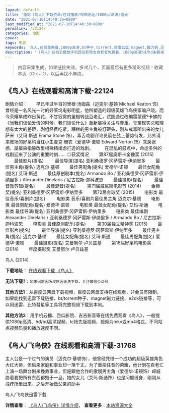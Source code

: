 ```yaml
---
layout: default
title: '电影《鸟人》下载资源/在线播放/视频地址/1080p/高清/蓝光'
date: "2021-07-10T14:40:30+0800"
last_modified_at: "2021-07-10T14:40:30+0800"
permalink: /22124/
categories: 电影
cover:
tags: 电影
keywords: '鸟人,在线免费看,1080p高清,bt种子,torrent,百度云盘,magnet,磁力链,迅雷下载资源'
description: '《鸟人》在线云播放手机西瓜影院吉吉影音免费看，1080p高清bd/hd未删减完整版和tc抢先枪版，mkv/mp4格式，附带bt/torrent种子、magnet/磁力链、百度云盘、网盘资源迅雷下载链接'
---
```


>内容采集生成，如果链接失效，多试几个，页面最后有更多精彩视频！收藏本页（Ctrl+D)，以后再找不麻烦。


## 《鸟人》在线观看和高清下载-22124

剧情介绍：　　早已年过半百的里根·汤姆森（迈克尔·基顿 Michael Keaton 饰）曾经是一名风光一时的好莱坞电影明星，他所塑造的超级英雄飞鸟侠家喻户晓。而今荣耀早成昨日黄花，不甘寂寞的里根转战百老汇，试图通过改编雷蒙德?卡佛的《当我们谈论爱情的时候，我们谈论什么》重新赢得关注与尊重。无奈现实总和理想有太大的差距，剧组经费吃紧，糟糕的男主角被灯砸头，刚从戒毒所出来的女儿萨米（艾玛·斯通 Emma Stone 饰），毒舌戏剧评论员箭在弦上蓄势待发，此外请来救场的好莱坞当红小生麦克·珊农（爱德华·诺顿 Edward Norton 饰）乖戾张扬，屡屡染指篡改里根殚精竭虑打造的戏剧。    　　在混乱的鼓点中，命运多舛的戏剧迎来了公演的重要时刻……   ◎获奖情况   　　第87届奥斯卡金像奖 (2015)   　　最佳影片(提名)  　　最佳导演(提名) 亚利桑德罗·冈萨雷斯·伊纳里多 　　最佳男主角(提名) 迈克尔·基顿 　　最佳男配角(提名) 爱德华·诺顿 　　最佳女配角(提名) 艾玛·斯通 　　最佳原创剧本(提名) Armando Bo / 亚利桑德罗·冈萨雷斯·伊纳里多 / Alexander Dinelaris / 尼古拉斯·迦科波恩 　　最佳摄影(提名)  　　最佳音效剪辑(提名)  　　最佳混音(提名)  　　第71届威尼斯电影节 (2014)   　　金狮奖(提名) 亚利桑德罗·冈萨雷斯·伊纳里多 　　第72届金球奖 (2015)   　　电影类 最佳音乐/喜剧片(提名)  　　电影类 音乐/喜剧片最佳男主角 迈克尔·基顿 　　电影类 最佳男配角(提名) 爱德华·诺顿 　　电影类 最佳女配角(提名) 艾玛·斯通 　　电影类 最佳导演(提名) 亚利桑德罗·冈萨雷斯·伊纳里多 　　电影类 最佳编剧 Alexander Dinelaris / 亚利桑德罗·冈萨雷斯·伊纳里多 / Armando Bo / 尼古拉斯·迦科波恩 　　电影类 最佳原创配乐(提名)  　　第30届独立精神奖 (2015)   　　最佳影片(提名)  　　最佳导演(提名) 亚利桑德罗·冈萨雷斯·伊纳里多 　　最佳男主角(提名) 迈克尔·基顿 　　最佳女配角(提名) 艾玛·斯通 　　最佳男配角(提名) 爱德华·诺顿 　　最佳摄影(提名) 艾曼努尔·卢贝兹基 　　第18届好莱坞电影奖 (2014)   　　年度摄影奖 艾曼努尔·卢贝兹基


鸟人 (2014)

**下载地址**： [在线观看下载 《鸟人》](https://www.btbtdy.me/btdy/dy714.html) 


**无法下载?**：`如果迅雷因版权原因无法下载，关注微信公众号 `

**其他方法1**：从百度云网盘下载视频，百度云网盘支持在线观看，非会员有限制，如果能找到迅雷下载链接、bt/torrent种子、magnet磁力链接、e2dk链接等，可以用迅雷、比特彗星等工具将完整视频下载到本地。

**其他方法2**：用手机云播、西瓜影院、吉吉影音等在线免费观看《鸟人》，一般提供1080p高清、hd/bd高清视频、tc抢先版视频，视频为mkv或mp4格式，不同站点视频质量和播放速度不同。


## 《鸟人/飞鸟侠》在线观看和高清下载-31768

主人公是一个过气的演员（迈克尔·基顿饰），他曾经凭借一个成功的超级英雄角色大红大紫，但后来家庭和事业却一落千丈。为了重拾往昔的荣耀，他计划在百老汇上演一场舞台剧来挽救事业，但是跟他合作的傲慢男主角（爱德华·诺顿饰）却威胁着要把所有东西都毁于一旦。她的女儿（艾玛·斯通饰）也是问题缠身，刚刚从戒疗所里出来，之后开始做父亲的助手<!---剧情end--->


鸟人/飞鸟侠迅雷下载

**详情查看**： [《鸟人/飞鸟侠》详情介绍](/movie/31768/)， **查看更多**：[本站资源大全](/movie/t/all/)

